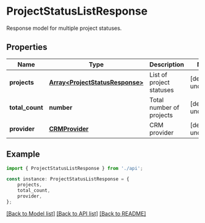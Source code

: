 # ProjectStatusListResponse

Response model for multiple project statuses.

## Properties

Name | Type | Description | Notes
------------ | ------------- | ------------- | -------------
**projects** | [**Array&lt;ProjectStatusResponse&gt;**](ProjectStatusResponse.md) | List of project statuses | [default to undefined]
**total_count** | **number** | Total number of projects | [default to undefined]
**provider** | [**CRMProvider**](CRMProvider.md) | CRM provider | [default to undefined]

## Example

```typescript
import { ProjectStatusListResponse } from './api';

const instance: ProjectStatusListResponse = {
    projects,
    total_count,
    provider,
};
```

[[Back to Model list]](../README.md#documentation-for-models) [[Back to API list]](../README.md#documentation-for-api-endpoints) [[Back to README]](../README.md)
